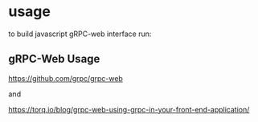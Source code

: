 # usage

to build javascript gRPC-web interface run:




## gRPC-Web Usage


https://github.com/grpc/grpc-web

and

https://torq.io/blog/grpc-web-using-grpc-in-your-front-end-application/
